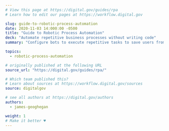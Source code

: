 ```yaml
---
# View this page at https://digital.gov/guides/rpa
# Learn how to edit our pages at https://workflow.digital.gov

slug: guide-to-robotic-process-automation
date: 2020-11-03 14:000:00 -0500
title: "Guide to Robotic Process Automation"
deck: "Automate repetitive business processes without writing code"
summary: "Configure bots to execute repetitive tasks to save users from performing mundane tasks repeatedly for the same process."

topics:
  - robotic-process-automation

# originally published at the following URL
source_url: "https://digital.gov/guides/rpa/"

# Which team published this?
# Learn about sources at https://workflow.digital.gov/sources
source: digitalgov

# see all authors at https://digital.gov/authors
authors:
  - james-geoghegan

weight: 1
# Make it better ♥
---
```

